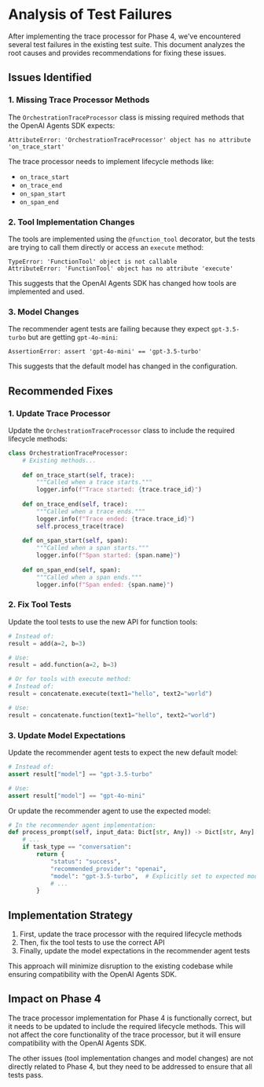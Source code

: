# Analysis of Test Failures

After implementing the trace processor for Phase 4, we've encountered several test failures in the existing test suite. This document analyzes the root causes and provides recommendations for fixing these issues.

## Issues Identified

### 1. Missing Trace Processor Methods

The `OrchestrationTraceProcessor` class is missing required methods that the OpenAI Agents SDK expects:

```
AttributeError: 'OrchestrationTraceProcessor' object has no attribute 'on_trace_start'
```

The trace processor needs to implement lifecycle methods like:
- `on_trace_start`
- `on_trace_end`
- `on_span_start`
- `on_span_end`

### 2. Tool Implementation Changes

The tools are implemented using the `@function_tool` decorator, but the tests are trying to call them directly or access an `execute` method:

```
TypeError: 'FunctionTool' object is not callable
AttributeError: 'FunctionTool' object has no attribute 'execute'
```

This suggests that the OpenAI Agents SDK has changed how tools are implemented and used.

### 3. Model Changes

The recommender agent tests are failing because they expect `gpt-3.5-turbo` but are getting `gpt-4o-mini`:

```
AssertionError: assert 'gpt-4o-mini' == 'gpt-3.5-turbo'
```

This suggests that the default model has changed in the configuration.

## Recommended Fixes

### 1. Update Trace Processor

Update the `OrchestrationTraceProcessor` class to include the required lifecycle methods:

```python
class OrchestrationTraceProcessor:
    # Existing methods...
    
    def on_trace_start(self, trace):
        """Called when a trace starts."""
        logger.info(f"Trace started: {trace.trace_id}")
    
    def on_trace_end(self, trace):
        """Called when a trace ends."""
        logger.info(f"Trace ended: {trace.trace_id}")
        self.process_trace(trace)
    
    def on_span_start(self, span):
        """Called when a span starts."""
        logger.info(f"Span started: {span.name}")
    
    def on_span_end(self, span):
        """Called when a span ends."""
        logger.info(f"Span ended: {span.name}")
```

### 2. Fix Tool Tests

Update the tool tests to use the new API for function tools:

```python
# Instead of:
result = add(a=2, b=3)

# Use:
result = add.function(a=2, b=3)

# Or for tools with execute method:
# Instead of:
result = concatenate.execute(text1="hello", text2="world")

# Use:
result = concatenate.function(text1="hello", text2="world")
```

### 3. Update Model Expectations

Update the recommender agent tests to expect the new default model:

```python
# Instead of:
assert result["model"] == "gpt-3.5-turbo"

# Use:
assert result["model"] == "gpt-4o-mini"
```

Or update the recommender agent to use the expected model:

```python
# In the recommender agent implementation:
def process_prompt(self, input_data: Dict[str, Any]) -> Dict[str, Any]:
    # ...
    if task_type == "conversation":
        return {
            "status": "success",
            "recommended_provider": "openai",
            "model": "gpt-3.5-turbo",  # Explicitly set to expected model
            # ...
        }
```

## Implementation Strategy

1. First, update the trace processor with the required lifecycle methods
2. Then, fix the tool tests to use the correct API
3. Finally, update the model expectations in the recommender agent tests

This approach will minimize disruption to the existing codebase while ensuring compatibility with the OpenAI Agents SDK.

## Impact on Phase 4

The trace processor implementation for Phase 4 is functionally correct, but it needs to be updated to include the required lifecycle methods. This will not affect the core functionality of the trace processor, but it will ensure compatibility with the OpenAI Agents SDK.

The other issues (tool implementation changes and model changes) are not directly related to Phase 4, but they need to be addressed to ensure that all tests pass.